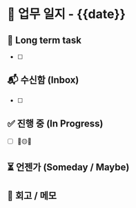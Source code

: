 # 📅 업무 일지 - {{date}}

## 📌 Long term task
- [ ] 

## 📬 수신함 (Inbox)
- [ ] 

## ✅ 진행 중 (In Progress)
- [ ] 🔴🟡🔵

## ⏳ 언젠가 (Someday / Maybe)



## 💭 회고 / 메모
